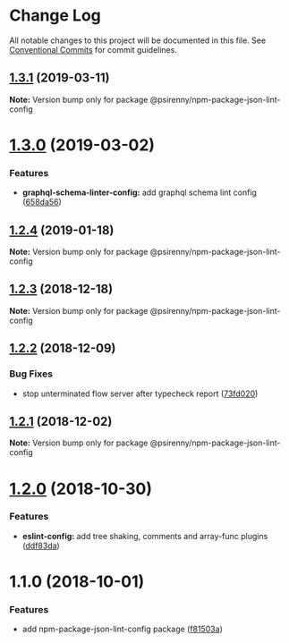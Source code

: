 # Change Log

All notable changes to this project will be documented in this file.
See [Conventional Commits](https://conventionalcommits.org) for commit guidelines.

## [1.3.1](https://github.com/psirenny/monorepo/tree/master/packages/npm-package-json-lint-config/compare/@psirenny/npm-package-json-lint-config@1.3.0...@psirenny/npm-package-json-lint-config@1.3.1) (2019-03-11)

**Note:** Version bump only for package @psirenny/npm-package-json-lint-config





# [1.3.0](https://github.com/psirenny/monorepo/tree/master/packages/npm-package-json-lint-config/compare/@psirenny/npm-package-json-lint-config@1.2.4...@psirenny/npm-package-json-lint-config@1.3.0) (2019-03-02)


### Features

* **graphql-schema-linter-config:** add graphql schema lint config ([658da56](https://github.com/psirenny/monorepo/tree/master/packages/npm-package-json-lint-config/commit/658da56))





## [1.2.4](https://github.com/psirenny/monorepo/tree/master/packages/npm-package-json-lint-config/compare/@psirenny/npm-package-json-lint-config@1.2.3...@psirenny/npm-package-json-lint-config@1.2.4) (2019-01-18)

**Note:** Version bump only for package @psirenny/npm-package-json-lint-config





## [1.2.3](https://github.com/psirenny/monorepo/tree/master/packages/npm-package-json-lint-config/compare/@psirenny/npm-package-json-lint-config@1.2.2...@psirenny/npm-package-json-lint-config@1.2.3) (2018-12-18)

**Note:** Version bump only for package @psirenny/npm-package-json-lint-config





## [1.2.2](https://github.com/psirenny/monorepo/tree/master/packages/npm-package-json-lint-config/compare/@psirenny/npm-package-json-lint-config@1.2.1...@psirenny/npm-package-json-lint-config@1.2.2) (2018-12-09)


### Bug Fixes

* stop unterminated flow server after typecheck report ([73fd020](https://github.com/psirenny/monorepo/tree/master/packages/npm-package-json-lint-config/commit/73fd020))





## [1.2.1](https://github.com/psirenny/monorepo/tree/master/packages/npm-package-json-lint-config/compare/@psirenny/npm-package-json-lint-config@1.2.0...@psirenny/npm-package-json-lint-config@1.2.1) (2018-12-02)

**Note:** Version bump only for package @psirenny/npm-package-json-lint-config





# [1.2.0](https://github.com/psirenny/monorepo/tree/master/packages/npm-package-json-lint-config/compare/@psirenny/npm-package-json-lint-config@1.1.0...@psirenny/npm-package-json-lint-config@1.2.0) (2018-10-30)


### Features

* **eslint-config:** add tree shaking, comments and array-func plugins ([ddf83da](https://github.com/psirenny/monorepo/tree/master/packages/npm-package-json-lint-config/commit/ddf83da))





<a name="1.1.0"></a>
# 1.1.0 (2018-10-01)


### Features

* add npm-package-json-lint-config package ([f81503a](https://github.com/psirenny/monorepo/tree/master/packages/npm-package-json-lint-config/commit/f81503a))
